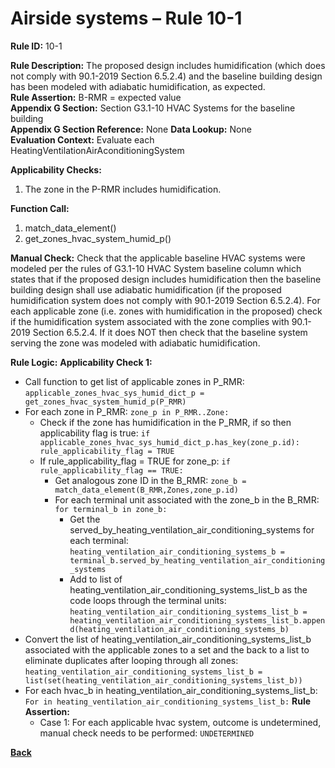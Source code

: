 # Airside systems – Rule 10-1

**Rule ID:** 10-1
 
**Rule Description:** The proposed design includes humidification (which does not comply with 90.1-2019 Section 6.5.2.4) and the baseline building design has been modeled with adiabatic humidification, as expected.  
**Rule Assertion:** B-RMR = expected value                                           
**Appendix G Section:** Section G3.1-10 HVAC Systems for the baseline building  
**Appendix G Section Reference:** None
**Data Lookup:** None  
**Evaluation Context:** Evaluate each HeatingVentilationAirAconditioningSystem  

**Applicability Checks:** 

1. The zone in the P-RMR includes humidification.

**Function Call:** 

1. match_data_element()
2. get_zones_hvac_system_humid_p()

**Manual Check:** Check that the applicable baseline HVAC systems were modeled per the rules of G3.1-10 HVAC System baseline column which states that if the proposed design includes humidification then the baseline building design shall use adiabatic humidification (if the proposed humidification system does not comply with 90.1-2019 Section 6.5.2.4). For each applicable zone (i.e. zones with humidification in the proposed) check if the humidification system associated with the zone complies with 90.1-2019 Section 6.5.2.4. If it does NOT then check that the baseline system serving the zone was modeled with adiabatic humidification. 
 


**Rule Logic:**
**Applicability Check 1:** 
- Call function to get list of applicable zones in P_RMR: `applicable_zones_hvac_sys_humid_dict_p = get_zones_hvac_system_humid_p(P_RMR)`
- For each zone in P_RMR: `zone_p in P_RMR..Zone:`
    - Check if the zone has humidification in the P_RMR, if so then applicability flag is true: `if applicable_zones_hvac_sys_humid_dict_p.has_key(zone_p.id): rule_applicability_flag = TRUE`
    - If rule_applicability_flag = TRUE for zone_p: `if rule_applicability_flag == TRUE:`
        - Get analogous zone ID in the B_RMR: `zone_b = match_data_element(B_RMR,Zones,zone_p.id)`
        - For each terminal unit associated with the zone_b in the B_RMR: `for terminal_b in zone_b:`
            - Get the served_by_heating_ventilation_air_conditioning_systems for each terminal: `heating_ventilation_air_conditioning_systems_b = terminal_b.served_by_heating_ventilation_air_conditioning_systems`
            - Add to list of heating_ventilation_air_conditioning_systems_list_b as the code loops through the terminal units: `heating_ventilation_air_conditioning_systems_list_b = heating_ventilation_air_conditioning_systems_list_b.append(heating_ventilation_air_conditioning_systems_b)`                
- Convert the list of heating_ventilation_air_conditioning_systems_list_b associated with the applicable zones to a set and the back to a list to eliminate duplicates after looping through all zones: `heating_ventilation_air_conditioning_systems_list_b = list(set(heating_ventilation_air_conditioning_systems_list_b))`
- For each hvac_b in heating_ventilation_air_conditioning_systems_list_b: `For in heating_ventilation_air_conditioning_systems_list_b:` 
    **Rule Assertion:**
    - Case 1: For each applicable hvac system, outcome is undetermined, manual check needs to be performed: `UNDETERMINED`
    


 **[Back](../_toc.md)**
